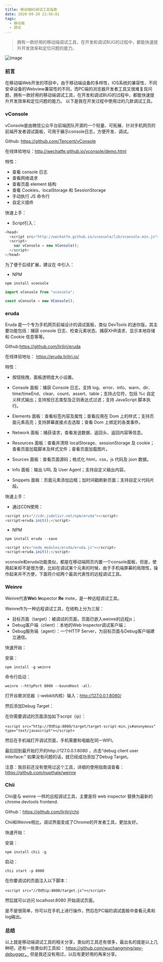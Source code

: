```yaml
---
title: 移动端H5调试工具指南
date: 2020-09-20 22:56:01
tags:
  - 移动端
  - 调试
---
```


> 拥有一款好用的移动端调试工具，在开发和调试BUG的过程中，都能快速提升开发效率和定位问题的能力。

![image](https://cdn.statically.io/gh/YanYuanFE/picx-images-hosting@master/20231128/mobile.1rzhetuqddds.webp)

<!--more-->

### 前言
在移动端Web开发的项目中，由于移动端设备的多样性，IOS系统的兼容性，不同安卓设备的Webview兼容性的不同，而PC端的浏览器开发者工具又很难复现问题，拥有一款好用的移动端调试工具，在开发和调试BUG的过程中，都能快速提升开发效率和定位问题的能力。
以下是我在开发过程中使用过的几款调试工具。

### vConsole

vConsole是由微信公众平台前端团队开源的一个轻量、可拓展、针对手机网页的前端开发者调试面板，可用于展示console日志，方便开发、调试。

Github: https://github.com/Tencent/vConsole

在线体验地址：http://wechatfe.github.io/vconsole/demo.html

特性：
- 查看 console 日志
- 查看网络请求
- 查看页面 element 结构
- 查看 Cookies、localStorage 和 SessionStorage
- 手动执行 JS 命令行
- 自定义插件

快速上手：

- Script引入：

``` js
<head>
  <script src="http://wechatfe.github.io/vconsole/lib/vconsole.min.js"></script>
  <script>
    var vConsole = new VConsole();
  </script>
</head>
```
为了便于后续扩展，建议在 <head> 中引入：
- NPM

``` bash
npm install vconsole
```

``` js
import vConsole from "vconsole";

const vConsole = new VConsole();
```

### eruda

Eruda 是一个专为手机网页前端设计的调试面板，类似 DevTools 的迷你版，其主要功能包括：捕获 console 日志、检查元素状态、捕获XHR请求、显示本地存储和 Cookie 信息等等。

Github:https://github.com/liriliri/eruda

在线体验地址： https://eruda.liriliri.io/

特性：

- 按钮拖拽，面板透明度大小设置。

- Console 面板：捕获 Console 日志，支持 log、error、info、warn、dir、time/timeEnd、clear、count、assert、table；支持占位符，包括 %c 自定义样式输出；支持按日志类型及正则表达式过滤；支持 JavaScript 脚本执行。

- Elements 面板：查看标签内容及属性；查看应用在 Dom 上的样式；支持页面元素高亮；支持屏幕直接点击选取；查看 Dom 上绑定的各类事件。

- Network 面板：捕获请求，查看发送数据、返回头、返回内容等信息。

- Resources 面板：查看并清除 localStorage、sessionStorage 及 cookie；查看页面加载脚本及样式文件；查看页面加载图片。

- Sources 面板：查看页面源码；格式化 html，css，js 代码及 json 数据。

- Info 面板：输出 URL 及 User Agent；支持自定义输出内容。

- Snippets 面板：页面元素添加边框；加时间戳刷新页面；支持自定义代码片段。


快速上手：

- 通过CDN使用：

``` js
<script src="//cdn.jsdelivr.net/npm/eruda"></script>
<script>eruda.init();</script>
```
- NPM

``` js
npm install eruda --save

<script src="node_modules/eruda/eruda.js"></script>
<script>eruda.init();</script>
```

vconsole和eruda功能类似，都是在移动端网页内置一个console面板，但是，使用起来却不是很方便，比如在调试某个元素的时候，由于手机端屏幕的局限性，操作起来并不方便，下面将介绍两个最具代表性的远程调试工具。

### Weinre

Weinre代表**We**b **In**spector **Re** mote，是一种远程调试工具。

Weinre作为一种远程调试工具，在结构上分为三层：

- 目标页面（target）：被调试的页面，页面已嵌入weinre的远程js；
- Debug客户端（client）：本地的Web Inspector调试客户端；
- Debug服务端（agent）：一个HTTP Server，为目标页面与Debug客户端建立通信。

快速开始：

安装：
``` 
npm install -g weinre
```

命令行启动：

```
weinre --httpPort 8080 --boundHost -all-
```

打开谷歌浏览器（-webkit内核）输入：http://127.0.0.1:8080/  

然后添加Debug Target：

在你需要调试的页面添加如下script（ip）：


```
<script src="http://你的ip:8080/target/target-script-min.js#anonymous" type="text/javascript"></script>
```

然后在手机端打开调试页面，手机需要和电脑在同一WIFI。

最后回到最开始打开的http://127.0.0.1:8080 ，点击“debug client user interface:”  如果没有问题的话，就已经成功添加了Debug Target。

注意：我目前还没有使用过这个工具，详细的使用指南请查看：https://github.com/nupthale/weinre

### Chii

Chii是与 weinre 一样的远程调试工具，主要是将 web inspector 替换为最新的 chrome devtools frontend.

Github：https://github.com/liriliri/chii

Chii和Weinre相比，调试界面变成了Chrome的开发者工具，更加友好。

快速开始：

安装：


```
npm install chii -g
```
启动：


```
chii start -p 8080
```
在你要调试的页面注入以下脚本：


```
<script src="//你的ip:8080/target.js"></script>
```

然后就可以访问 localhost:8080 开始调试页面。

是不是很简单，你可以在手机上进行操作，然后在PC端的调试面板中查看元素和log输出。


### 总结

以上就是移动端调试工具的相关分享，类似的工具还有很多，最出名的就是以上几种吧，还有一些类似的工具如：
https://github.com/wuchangming/spy-debugger， 但是我还没有用过，以后有更好用的再来分享。